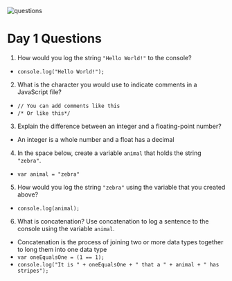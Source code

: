 ![questions](https://cdn.shopify.com/s/files/1/0066/0842/0979/articles/questions_1024x1024.jpg?v=1581491236)

# Day 1 Questions

1. How would you log the string `"Hello World!"` to the console?
  - `console.log("Hello World!");`
2. What is the character you would use to indicate comments in a JavaScript file?
- `// You can add comments like this`
- `/* Or like this*/`
3. Explain the difference between an integer and a floating-point number?
- An integer is a whole number and a float has a decimal
4. In the space below, create a variable `animal` that holds the string `"zebra"`.
- `var animal = "zebra"`
5. How would you log the string `"zebra"` using the variable that you created above?
- `console.log(animal);`
6. What is concatenation? Use concatenation to log a sentence to the console using the variable `animal`.
- Concatenation is the process of joining two or more data types together to long them into one data type
- `var oneEqualsOne = (1 == 1);`
- `console.log("It is " + oneEqualsOne + " that a " + animal + " has stripes");`
